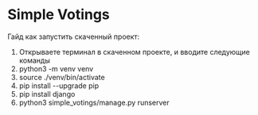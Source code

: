 # Simple Votings

Гайд как запустить скаченный проект:
1) Открываете терминал в скаченном проекте, и вводите следующие команды
2) python3 -m venv venv
3) source ./venv/bin/activate
4) pip install --upgrade pip
5) pip install django
6) python3 simple_votings/manage.py runserver
